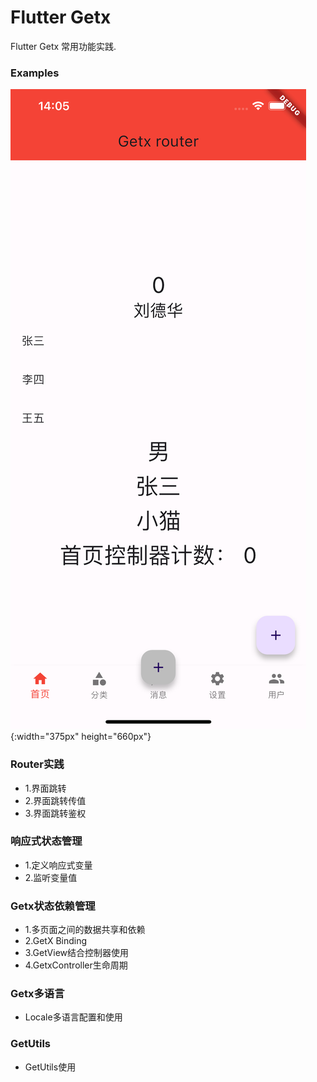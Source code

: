 # Flutter Getx
Flutter Getx 常用功能实践.

 ### Examples
 ![image](https://github.com/developerjet/FlutterGetx/blob/main/ScreenShot/iPhone_01.png){:width="375px" height="660px"}

### Router实践
- 1.界面跳转
- 2.界面跳转传值
- 3.界面跳转鉴权

### 响应式状态管理
- 1.定义响应式变量
- 2.监听变量值

### Getx状态依赖管理
- 1.多页面之间的数据共享和依赖 
- 2.GetX Binding
- 3.GetView结合控制器使用
- 4.GetxController生命周期

### Getx多语言
- Locale多语言配置和使用 

### GetUtils
- GetUtils使用
